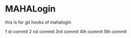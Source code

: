 # MAHALogin
this is for git hooks  of mahalogin

1 st commit
2 nd commit 
3rd commit
4th commit
5th commit
